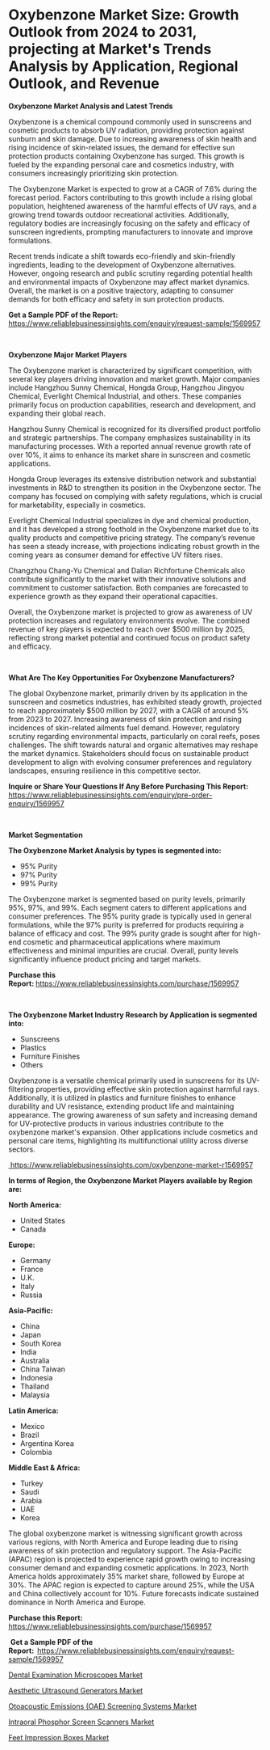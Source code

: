 <p><h1>Oxybenzone Market Size: Growth Outlook from 2024 to 2031, projecting at Market's Trends Analysis by Application, Regional Outlook, and Revenue</h1></p><p><strong>Oxybenzone Market Analysis and Latest Trends</strong></p>
<p><p>Oxybenzone is a chemical compound commonly used in sunscreens and cosmetic products to absorb UV radiation, providing protection against sunburn and skin damage. Due to increasing awareness of skin health and rising incidence of skin-related issues, the demand for effective sun protection products containing Oxybenzone has surged. This growth is fueled by the expanding personal care and cosmetics industry, with consumers increasingly prioritizing skin protection.</p><p>The Oxybenzone Market is expected to grow at a CAGR of 7.6% during the forecast period. Factors contributing to this growth include a rising global population, heightened awareness of the harmful effects of UV rays, and a growing trend towards outdoor recreational activities. Additionally, regulatory bodies are increasingly focusing on the safety and efficacy of sunscreen ingredients, prompting manufacturers to innovate and improve formulations.</p><p>Recent trends indicate a shift towards eco-friendly and skin-friendly ingredients, leading to the development of Oxybenzone alternatives. However, ongoing research and public scrutiny regarding potential health and environmental impacts of Oxybenzone may affect market dynamics. Overall, the market is on a positive trajectory, adapting to consumer demands for both efficacy and safety in sun protection products.</p></p>
<p><strong>Get a Sample PDF of the Report:&nbsp;</strong> <a href="https://www.reliablebusinessinsights.com/enquiry/request-sample/1569957?utm_campaign=1676&utm_medium=2&utm_source=Github&utm_content=ia&utm_term=14102024&utm_id=oxybenzone">https://www.reliablebusinessinsights.com/enquiry/request-sample/1569957</a></p>
<p>&nbsp;</p>
<p><strong>Oxybenzone Major Market Players</strong></p>
<p><p>The Oxybenzone market is characterized by significant competition, with several key players driving innovation and market growth. Major companies include Hangzhou Sunny Chemical, Hongda Group, Hangzhou Jingyou Chemical, Everlight Chemical Industrial, and others. These companies primarily focus on production capabilities, research and development, and expanding their global reach.</p><p>Hangzhou Sunny Chemical is recognized for its diversified product portfolio and strategic partnerships. The company emphasizes sustainability in its manufacturing processes. With a reported annual revenue growth rate of over 10%, it aims to enhance its market share in sunscreen and cosmetic applications.</p><p>Hongda Group leverages its extensive distribution network and substantial investments in R&D to strengthen its position in the Oxybenzone sector. The company has focused on complying with safety regulations, which is crucial for marketability, especially in cosmetics.</p><p>Everlight Chemical Industrial specializes in dye and chemical production, and it has developed a strong foothold in the Oxybenzone market due to its quality products and competitive pricing strategy. The company’s revenue has seen a steady increase, with projections indicating robust growth in the coming years as consumer demand for effective UV filters rises.</p><p>Changzhou Chang-Yu Chemical and Dalian Richfortune Chemicals also contribute significantly to the market with their innovative solutions and commitment to customer satisfaction. Both companies are forecasted to experience growth as they expand their operational capacities.</p><p>Overall, the Oxybenzone market is projected to grow as awareness of UV protection increases and regulatory environments evolve. The combined revenue of key players is expected to reach over $500 million by 2025, reflecting strong market potential and continued focus on product safety and efficacy.</p></p>
<p>&nbsp;</p>
<p><strong>What Are The Key Opportunities For Oxybenzone Manufacturers?</strong></p>
<p><p>The global Oxybenzone market, primarily driven by its application in the sunscreen and cosmetics industries, has exhibited steady growth, projected to reach approximately $500 million by 2027, with a CAGR of around 5% from 2023 to 2027. Increasing awareness of skin protection and rising incidences of skin-related ailments fuel demand. However, regulatory scrutiny regarding environmental impacts, particularly on coral reefs, poses challenges. The shift towards natural and organic alternatives may reshape the market dynamics. Stakeholders should focus on sustainable product development to align with evolving consumer preferences and regulatory landscapes, ensuring resilience in this competitive sector.</p></p>
<p><strong>Inquire or Share Your Questions If Any Before Purchasing This Report:</strong> <a href="https://www.reliablebusinessinsights.com/enquiry/pre-order-enquiry/1569957?utm_campaign=1676&utm_medium=2&utm_source=Github&utm_content=ia&utm_term=14102024&utm_id=oxybenzone">https://www.reliablebusinessinsights.com/enquiry/pre-order-enquiry/1569957</a></p>
<p>&nbsp;</p>
<p><strong>Market Segmentation</strong></p>
<p><strong>The Oxybenzone Market Analysis by types is segmented into:</strong></p>
<p><ul><li>95% Purity</li><li>97% Purity</li><li>99% Purity</li></ul></p>
<p><p>The Oxybenzone market is segmented based on purity levels, primarily 95%, 97%, and 99%. Each segment caters to different applications and consumer preferences. The 95% purity grade is typically used in general formulations, while the 97% purity is preferred for products requiring a balance of efficacy and cost. The 99% purity grade is sought after for high-end cosmetic and pharmaceutical applications where maximum effectiveness and minimal impurities are crucial. Overall, purity levels significantly influence product pricing and target markets.</p></p>
<p><strong>Purchase this Report:&nbsp;</strong><a href="https://www.reliablebusinessinsights.com/purchase/1569957?utm_campaign=1676&utm_medium=2&utm_source=Github&utm_content=ia&utm_term=14102024&utm_id=oxybenzone">https://www.reliablebusinessinsights.com/purchase/1569957</a></p>
<p>&nbsp;</p>
<p><strong>The Oxybenzone Market Industry Research by Application is segmented into:</strong></p>
<p><ul><li>Sunscreens</li><li>Plastics</li><li>Furniture Finishes</li><li>Others</li></ul></p>
<p><p>Oxybenzone is a versatile chemical primarily used in sunscreens for its UV-filtering properties, providing effective skin protection against harmful rays. Additionally, it is utilized in plastics and furniture finishes to enhance durability and UV resistance, extending product life and maintaining appearance. The growing awareness of sun safety and increasing demand for UV-protective products in various industries contribute to the oxybenzone market's expansion. Other applications include cosmetics and personal care items, highlighting its multifunctional utility across diverse sectors.</p></p>
<p><a href="https://www.reliablebusinessinsights.com/oxybenzone-market-r1569957?utm_campaign=1676&utm_medium=2&utm_source=Github&utm_content=ia&utm_term=14102024&utm_id=oxybenzone">&nbsp;https://www.reliablebusinessinsights.com/oxybenzone-market-r1569957</a></p>
<p><strong>In terms of Region, the Oxybenzone Market Players available by Region are:</strong></p>
<p>
    <p> <strong> North America: </strong>
        <ul>
            <li>United States</li>
            <li>Canada</li>
        </ul>
        </p> 
    <p> <strong> Europe: </strong>
        <ul>
            <li>Germany</li>
            <li>France</li>
            <li>U.K.</li>
            <li>Italy</li>
            <li>Russia</li>
        </ul>
        </p> 
    <p> <strong> Asia-Pacific: </strong>
        <ul>
            <li>China</li>
            <li>Japan</li>
            <li>South Korea</li>
            <li>India</li>
            <li>Australia</li>
            <li>China Taiwan</li>
            <li>Indonesia</li>
            <li>Thailand</li>
            <li>Malaysia</li>
        </ul>
        </p> 
    <p> <strong> Latin America: </strong>
        <ul>
            <li>Mexico</li>
            <li>Brazil</li>
            <li>Argentina Korea</li>
            <li>Colombia</li>
        </ul>
        </p> 
    <p> <strong> Middle East & Africa: </strong>
        <ul>
            <li>Turkey</li>
            <li>Saudi</li>
            <li>Arabia</li>
            <li>UAE</li>
            <li>Korea</li>
        </ul>
    </p>
    </p>
<p><p>The global oxybenzone market is witnessing significant growth across various regions, with North America and Europe leading due to rising awareness of skin protection and regulatory support. The Asia-Pacific (APAC) region is projected to experience rapid growth owing to increasing consumer demand and expanding cosmetic applications. In 2023, North America holds approximately 35% market share, followed by Europe at 30%. The APAC region is expected to capture around 25%, while the USA and China collectively account for 10%. Future forecasts indicate sustained dominance in North America and Europe.</p></p>
<p><strong>Purchase this Report: </strong><a href="https://www.reliablebusinessinsights.com/purchase/1569957?utm_campaign=1676&utm_medium=2&utm_source=Github&utm_content=ia&utm_term=14102024&utm_id=oxybenzone">https://www.reliablebusinessinsights.com/purchase/1569957</a></p>
<p>&nbsp;<strong>Get a Sample PDF of the Report:&nbsp;&nbsp;</strong><a href="https://www.reliablebusinessinsights.com/enquiry/request-sample/1569957?utm_campaign=1676&utm_medium=2&utm_source=Github&utm_content=ia&utm_term=14102024&utm_id=oxybenzone">https://www.reliablebusinessinsights.com/enquiry/request-sample/1569957</a></p>
<p><strong></strong></p>
<p><p><a href="https://www.linkedin.com/pulse/opportunities-challenges-dental-examination-microscopes-dande?trk=public_post_embed_feed-article-content&utm_campaign=1676&utm_medium=2&utm_source=Github&utm_content=ia&utm_term=14102024&utm_id=oxybenzone">Dental Examination Microscopes Market</a></p><p><a href="https://www.linkedin.com/pulse/insights-aesthetic-ultrasound-generators-market-size-which-cc4fc?trk=public_post_embed_feed-article-content&utm_campaign=1676&utm_medium=2&utm_source=Github&utm_content=ia&utm_term=14102024&utm_id=oxybenzone">Aesthetic Ultrasound Generators Market</a></p><p><a href="https://www.linkedin.com/pulse/otoacoustic-emissions-oae-screening-systems-market-global-share-z3pxe?trk=public_post_embed_feed-article-content&utm_campaign=1676&utm_medium=2&utm_source=Github&utm_content=ia&utm_term=14102024&utm_id=oxybenzone">Otoacoustic Emissions (OAE) Screening Systems Market</a></p><p><a href="https://www.linkedin.com/pulse/intraoral-phosphor-screen-scanners-market-outlook-forecast-kwvde?trk=public_post_embed_feed-article-content&utm_campaign=1676&utm_medium=2&utm_source=Github&utm_content=ia&utm_term=14102024&utm_id=oxybenzone">Intraoral Phosphor Screen Scanners Market</a></p><p><a href="https://www.linkedin.com/pulse/feet-impression-boxes-mosaic-piecing-together-global-market-qmsrc?trk=public_post_embed_feed-article-content&utm_campaign=1676&utm_medium=2&utm_source=Github&utm_content=ia&utm_term=14102024&utm_id=oxybenzone">Feet Impression Boxes Market</a></p></p>